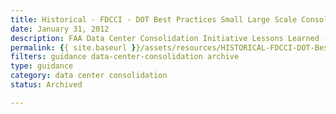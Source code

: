 ```yaml
---
title: Historical - FDCCI - DOT Best Practices Small Large Scale Consolidation
date: January 31, 2012
description: FAA Data Center Consolidation Initiative Lessons Learned - Large and Small Scale Data Center Consolidation, plus Application Mapping Pilot.
permalink: {{ site.baseurl }}/assets/resources/HISTORICAL-FDCCI-DOT-Best-Practices-Small-Large-Scale-Consolidation-v1.pdf
filters: guidance data-center-consolidation archive
type: guidance
category: data center consolidation
status: Archived

---
```

